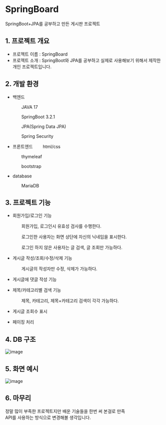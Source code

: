 # SpringBoard

SpringBoot+JPA를 공부하고 만든 게시판 프로젝트

  
## 1. 프로젝트 개요

* 프로젝트 이름 : SpringBoard
* 프로젝트 소개 : SpringBoot와 JPA를 공부하고 실제로 사용해보기 위해서 제작한 개인 프로젝트입니다.

  
## 2. 개발 환경

* 백엔드
  
    JAVA 17
  
    SpringBoot 3.2.1
  
    JPA(Spring Data JPA)
  
    Spring Security
  

* 프론트엔드
    html/css
  
    thymeleaf
  
    bootstrap
  

* database
  
    MariaDB

  
## 3. 프로젝트 기능

* 회원가입/로그인 기능
  
       회원가입, 로그인시 유효성 검사를 수행한다.
    
       로그인한 사용자는 화면 상단에 자신의 닉네임을 표시한다.
    
       로그인 하지 않은 사용자는 글 검색, 글 조회만 가능하다.
  
* 게시글 작성/조회/수정/삭제 기능
  
       게시글의 작성자만 수정, 삭제가 가능하다.
  
* 게시글에 댓글 작성 기능
  
* 제목/카테고리별 검색 기능
  
       제목, 카테고리, 제목+카테고리 검색이 각각 가능하다.
  
* 게시글 조회수 표시
  
* 페이징 처리



  
## 4. DB 구조
![image](https://github.com/ghksgml0555/SpringBoard/assets/100823964/9e73d5c7-4a80-494b-967a-752ce1969442)


  
## 5. 화면 예시
![image](https://github.com/ghksgml0555/SpringBoard/assets/100823964/d7e7fc48-92b9-4aa5-bc8f-bc776fc77232)


    
## 6. 마무리
정말 많이 부족한 프로젝트지만 배운 기술들을 한번 써 본걸로 만족  
API를 사용하는 방식으로 변경해볼 생각입니다.



